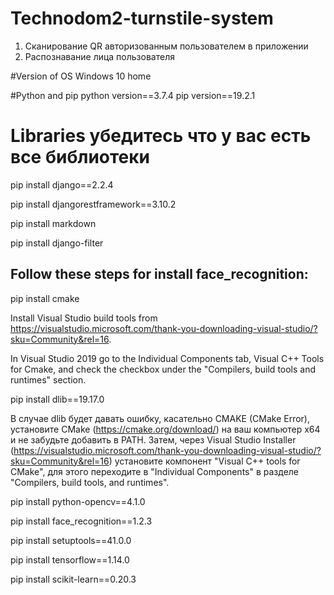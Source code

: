 # Technodom2-turnstile-system
1. Сканирование QR авторизованным пользователем в приложении 
2. Распознавание лица пользователя

#Version of OS Windows 10 home

#Python and pip
 python version==3.7.4
 pip version==19.2.1

# Libraries убедитесь что у вас есть все библиотеки
pip install django==2.2.4

pip install djangorestframework==3.10.2

pip install markdown

pip install django-filter  

## Follow these steps for install face_recognition:

pip install cmake

Install Visual Studio build tools from https://visualstudio.microsoft.com/thank-you-downloading-visual-studio/?sku=Community&rel=16.

In Visual Studio 2019 go to the Individual Components tab, Visual C++ Tools for Cmake, and check the checkbox under the "Compilers, build tools and runtimes" section.

pip install dlib==19.17.0 

В случае dlib будет давать ошибку, касательно CMAKE (CMake Error), установите CMake (https://cmake.org/download/) на ваш компьютер х64 и не забудьте добавить в PATH. Затем,  через Visual Studio Installer (https://visualstudio.microsoft.com/thank-you-downloading-visual-studio/?sku=Community&rel=16) установите компонент "Visual C++ tools for CMake", для этого переходите в "Individual Components" в разделе "Compilers, build tools, and runtimes".

pip install python-opencv==4.1.0

pip install face_recognition==1.2.3

pip install setuptools==41.0.0

pip install tensorflow==1.14.0

pip install scikit-learn==0.20.3
